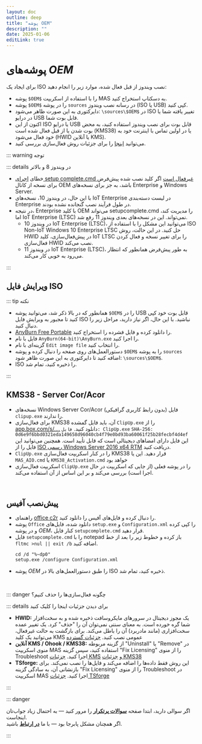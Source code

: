 ```yaml
---
layout: doc
outline: deep
title: "پوشه OEM"
description: ""
date: 2025-01-06
editLink: true
---
```


# پوشه‌های $OEM$

برای ایجاد یک ISO نصب ویندوز از قبل فعال شده، موارد زیر را انجام دهید:
-   پوشه `$OEM$` را با استفاده از اسکریپت MAS به دسکتاپ استخراج کنید.
-   پوشه `$OEM$` را در پوشه `sources` در رسانه نصب ویندوز (ISO یا USB) کپی کنید.
-   دایرکتوری به این صورت ظاهر می‌شود: `\sources\$OEM$` در ISO تغییر یافته شما یا در درایو USB قابل بوت شما.
-   اکنون از این ISO یا درایو USB قابل بوت برای نصب ویندوز استفاده کنید، به محض بوت شدن یا از قبل فعال شده است (KMS38) یا در اولین تماس با اینترنت خود به خود فعال می‌شود (HWID یا آنلاین KMS).
-   می‌توانید [اینجا][1] را برای جزئیات روش فعال‌سازی بررسی کنید.

::: warning توجه

::: details در ویندوز 8 و بالاتر

- خطای [اجرای setup complete.cmd غیرفعال است][2] اگر کلید نصب شده پیش‌فرض برای نسخه از کانال OEM باشد، به جز برای نسخه‌های Enterprise و Windows Server.
- با این حال، در ویندوز 10، نسخه‌های IoT Enterprise در لیست دسته‌بندی Enterprise در طول فرآیند نصب گنجانده نشده بودند.
- در نتیجه، Enterprise با کلید OEM می‌تواند setupcomplete.cmd را مدیریت کند، اما IoT Enterprise (LTSC) نمی‌تواند. این در نسخه‌های بعدی ویندوز 11 رفع شد.
    - در ویندوز 10 IoT Enterprise (LTSC)، می‌توانید این مشکل را با استفاده از ISO Non-IoT Windows 10 Enterprise LTSC حل کنید. در این حالت، روش HWID در پیش‌فعال‌سازی، کلید IoT LTSC را برای تغییر نسخه و فعال کردن فعال‌سازی HWID نصب می‌کند.
    - در ویندوز 11 IoT Enterprise (LTSC)، به طور پیش‌فرض همانطور که انتظار می‌رود به خوبی کار می‌کند.

:::

## ویرایش فایل ISO

::: tip  نکته

- همانطور که در بالا ذکر شد، می‌توانید پوشه `$OEM$` را در USB قابل بوت خود کپی کنید تا مجبور به ویرایش فایل ISO نباشید. با این حال، اگر نیاز دارید، مراحل زیر را دنبال کنید.
- [AnyBurn Free Portable][3] را دانلود کرده و فایل فشرده را استخراج کنید.
- فایل با نام `AnyBurn(64-bit)\AnyBurn.exe` را اجرا کنید.
- گزینه‌ای با نام `Edit image file` را انتخاب کنید.
- دستورالعمل‌های روی صفحه را دنبال کرده و پوشه `$OEM$` را به پوشه `sources` اضافه کنید تا دایرکتوری به این صورت ظاهر شود: `\sources\$OEM$`.
- ISO را ذخیره کنید، تمام شد.

:::

## KMS38 - Server Cor/Acor

-   نسخه‌های Windows Server Cor/Acor (بدون رابط کاربری گرافیکی) فایل `clipup.exe` را ندارند.
-   برای فعال‌سازی KMS38 آن، باید فایل گمشده `ClipUp.exe` را از [app.box.com/s/....][4] دانلود کنید.
    `فایل: ClipUp.exe`
    `SHA-256: 0d6e9f6bbd0321eda149658d96040cb4f79e0bd93ba60061f25b28fecbf4d4ef`
    این فایل دارای امضاهای دیجیتالی است که قابل تأیید است. همچنین می‌توانید این فایل را از [ISO رسمی Windows Server 2016 x64 RTM][5] دریافت کنید.
-   `ClipUp.exe` را در کنار اسکریپت فعال‌سازی KMS38 قرار دهید. این یا `MAS_AIO.cmd` یا `KMS38_Activation.cmd` خواهد بود
-   اسکریپت فعال‌سازی `ClipUp.exe` را در پوشه فعلی (از جایی که اسکریپت در حال اجرا است) بررسی می‌کند و بر این اساس از آن استفاده می‌کند.

</br>

##  پیش‌نصب آفیس

-	راهنمای [office c2r](./office_c2r) را دنبال کرده و فایل‌های آفیس را دانلود کنید.
- 	پوشه `Office` دانلود شده، فایل‌های `setup.exe` و `Configuration.xml` را کپی کرده و در پوشه $OEM$، کنار فایل `setupcomplete.cmd` قرار دهید.
-	فایل `setupcomplete.cmd` را با notepad باز کرده و خطوط زیر را بعد از خط `fltmc >nul || exit /b` اضافه کنید.
	```
	cd /d "%~dp0"
	setup.exe /configure Configuration.xml
	```
- 	پوشه $OEM$ را طبق دستورالعمل‌های بالا در ISO ذخیره کنید، تمام شد.

<br/>

::: danger چگونه فعال‌سازی‌ها را حذف کنیم؟

::: details  برای دیدن جزئیات اینجا را کلیک کنید

- **HWID:** یک مجوز دیجیتال در سرورهای مایکروسافت ذخیره شده و به سخت‌افزار شما گره خورده است. به معنای سنتی نمی‌توان آن را "حذف" کرد. یک تغییر عمده سخت‌افزاری (مانند مادربرد) آن را باطل می‌کند. برای بازگشت به حالت غیرفعال، می‌توانید یک کلید KMS عمومی نصب کنید. [جزئیات گسترده](./hwid)
- **آنلاین KMS / Ohook / KMS38:** از گزینه مربوطه "Uninstall" یا "Remove" در منوی اسکریپت MAS استفاده کنید، سپس گزینه "Fix Licensing" را از منوی Troubleshoot اجرا کنید. [جزئیات KMS](./kms) و [جزئیات KMS38](./kms38)
- **TSforge:** این روش فقط داده‌ها را اضافه می‌کند و فایل‌ها را نصب نمی‌کند. برای بازنشانی آن، به سادگی گزینه "Fix Licensing" را از منوی Troubleshoot در اسکریپت MAS اجرا کنید. [جزئیات TSforge](./tsforge)

:::

::: danger 

اگر سوالی دارید، ابتدا صفحه [**سوالات پرتکرار**](./faq) را مرور کنید — به احتمال زیاد جواب‌تان اینجاست.  
اگر همچنان مشکل پابرجا بود — با ما [**در ارتباط**](./troubleshoot) باشید.

::: 

[1]: https://github.com/NiREvil/windows-activation

[2]: https://learn.microsoft.com/en-us/windows-hardware/manufacture/desktop/add-a-custom-script-to-windows-setup?view=windows-11#windows-setup-scripts

[3]: https://www.anyburn.com/download.php

[4]: https://app.box.com/s/cwoxub9tqyowhnyva6ign6qnogb6vk0o

[5]: https://download.microsoft.com/download/1/6/F/16FA20E6-4662-482A-920B-1A45CF5AAE3C/14393.0.160715-1616.RS1_RELEASE_SERVER_EVAL_X64FRE_EN-US.ISO
